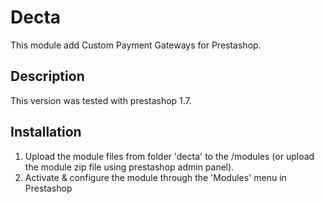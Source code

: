 # Decta
This module add Custom Payment Gateways for Prestashop. 

## Description
This version was tested with prestashop 1.7. 

## Installation

1. Upload the module files from folder 'decta' to the /modules (or upload the module zip file using 
prestashop admin panel).
2. Activate & configure the module through the 'Modules' menu in Prestashop
